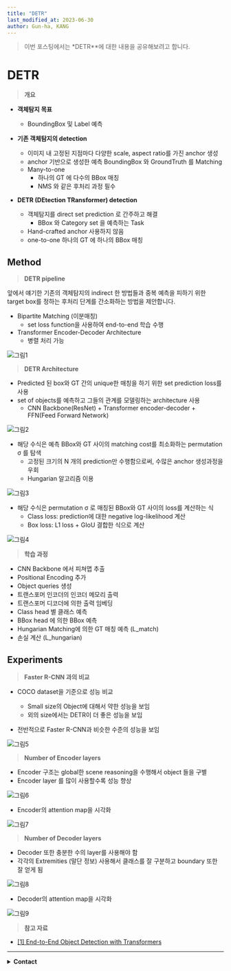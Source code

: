 ```yaml
---
title: "DETR"
last_modified_at: 2023-06-30
author: Gun-ha, KANG
---
```


> 이번 포스팅에서는 *DETR**에 대한 내용을 공유해보려고 합니다.


# **DETR**


> **개요**  

* **객체탐지 목표**

  + BoundingBox 및 Label 예측

* **기존 객체탐지의 detection**

  + 이미지 내 고정된 지점마다 다양한 scale, aspect ratio를 가진 anchor 생성
  + anchor 기반으로 생성한 예측 BoundingBox 와 GroundTruth 를 Matching
  + Many-to-one
    + 하나의 GT 에 다수의 BBox 매칭
    + NMS 와 같은 후처리 과정 필수

* **DETR (DEtection TRansformer) detection**
  + 객체탐지를 direct set prediction 로 간주하고 해결
    + BBox 와 Category set 을 예측하는 Task
  + Hand-crafted anchor 사용하지 않음
  + one-to-one
    하나의 GT 에 하나의 BBox 매칭



## **Method**

> **DETR pipeline**
 
앞에서 얘기한 기존의 객체탐지의 indirect 한 방법들과 중복 예측을 피하기 위한 target box를 정하는 후처리 단계를 간소화하는 방법을 제안합니다.

+ Bipartite Matching (이분매칭)
  + set loss function을 사용하여 end-to-end 학습 수행
+ Transformer Encoder-Decoder Architecture
  + 병렬 처리 가능

![그림1](https://github.com/epozen-dt/epozen-dt.github.io/assets/92897860/b919a969-85f2-4175-93a3-14a84af65b73)

> **DETR Architecture**

+ Predicted 된 box와 GT 간의 unique한 매칭을 하기 위한 set prediction loss를 사용
+ set of objects를 예측하고 그들의 관계를 모델링하는 architecture 사용
  + CNN Backbone(ResNet) + Transformer encoder-decoder + FFN(Feed Forward Network)

![그림2](https://github.com/epozen-dt/epozen-dt.github.io/assets/92897860/42931823-89c6-4b0c-a861-2963478322ad)

+ 해당 수식은 예측 BBox와 GT 사이의 matching cost를 최소화하는 permutation σ 를 탐색
  + 고정된 크기의 N 개의 prediction만 수행함으로써, 수많은 anchor 생성과정을 우회
  + Hungarian 알고리즘 이용 

![그림3](https://github.com/epozen-dt/epozen-dt.github.io/assets/92897860/a8709b04-1537-4d12-916e-5b03d214b5cf)

+ 해당 수식은 permutation σ 로 매칭된 BBox와 GT 사이의 loss를 계산하는 식
  + Class loss: prediction에 대한 negative log-likelihood 계산
  + Box loss: L1 loss + GIoU 결합한 식으로 계산

![그림4](https://github.com/epozen-dt/epozen-dt.github.io/assets/92897860/1c1ed5fb-24a6-49e6-8dd5-5407815e2d91)


> **학습 과정**

+ CNN Backbone 에서 피쳐맵 추출
+ Positional Encoding 추가
+ Object queries 생성
+ 트랜스포머 인코더의 인코더 메모리 출력
+ 트랜스포머 디코더에 의한 출력 임베딩
+ Class head 별 클래스 예측
+ BBox head 에 의한 BBox 예측
+ Hungarian Matching에 의한 GT 매칭 예측 (L_match)
+ 손실 계산 (L_hungarian)


## **Experiments**

> **Faster R-CNN 과의 비교**

+ COCO dataset을 기준으로 성능 비교
  + Small size의 Object에 대해서 약한 성능을 보임 
  + 외의 size에서는 DETR이 더 좋은 성능을 보임
    
+ 전반적으로 Faster R-CNN과 비슷한 수준의 성능을 보임

![그림5](https://github.com/epozen-dt/epozen-dt.github.io/assets/92897860/4b1bad9a-1a30-45b3-8ee9-56478412a95e)

> **Number of Encoder layers**

+ Encoder 구조는 global한 scene reasoning을 수행해서 object 들을 구별
+ Encoder layer 를 많이 사용할수록 성능 향상

![그림6](https://github.com/epozen-dt/epozen-dt.github.io/assets/92897860/1e2aa8af-b61e-4cb4-bd24-e7939a0b65a4)

+ Encoder의 attention map을 시각화

![그림7](https://github.com/epozen-dt/epozen-dt.github.io/assets/92897860/1ec1f0ac-ffe6-4543-9b16-70437c61ff6a)



> **Number of Decoder layers**

+ Decoder 또한 충분한 수의 layer를 사용해야 함
+ 각각의 Extremities (말단 정보) 사용해서 클래스를 잘 구분하고 boundary 또한 잘 얻게 됨

![그림8](https://github.com/epozen-dt/epozen-dt.github.io/assets/92897860/f958f8ad-a7f4-4330-b8de-a43e9f79f9e2)

+ Decoder의 attention map을 시각화

![그림9](https://github.com/epozen-dt/epozen-dt.github.io/assets/92897860/a08397eb-7bae-407a-8f50-7896267fa202)


> **참고 자료**  

* [[1] End-to-End Object Detection with Transformers](https://arxiv.org/abs/2005.12872)  

---

<details>
  <summary><b>Contact</b></summary>

<b>Author. </b>KangGunha

<b>Email. </b>zxcvbnm9931@epozen.com

</details>










